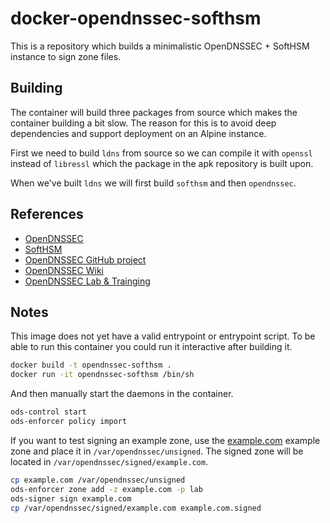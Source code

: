 # docker-opendnssec-softhsm

This is a repository which builds a minimalistic OpenDNSSEC + SoftHSM instance
to sign zone files.

## Building

The container will build three packages from source which makes the container
building a bit slow. The reason for this is to avoid deep dependencies and
support deployment on an Alpine instance.

First we need to build `ldns` from source so we can compile it with `openssl`
instead of `libressl` which the package in the apk repository is built upon.

When we've built `ldns` we will first build `softhsm` and then `opendnssec`.

## References

* [OpenDNSSEC](https://www.opendnssec.org/)
* [SoftHSM](https://www.opendnssec.org/softhsm/)
* [OpenDNSSEC GitHub project](https://github.com/opendnssec)
* [OpenDNSSEC Wiki](https://wiki.opendnssec.org/display/DOCS20)
* [OpenDNSSEC Lab & Trainging](https://github.com/opendnssec/odslab)

## Notes

This image does not yet have a valid entrypoint or entrypoint script. To be
able to run this container you could run it interactive after building it.

```sh
docker build -t opendnssec-softhsm .
docker run -it opendnssec-softhsm /bin/sh
```

And then manually start the daemons in the container.

```sh
ods-control start
ods-enforcer policy import
```

If you want to test signing an example zone, use the [example.com](example.com)
example zone and place it in `/var/opendnssec/unsigned`. The signed zone will
be located in `/var/opendnssec/signed/example.com`.

```sh
cp example.com /var/opendnssec/unsigned
ods-enforcer zone add -z example.com -p lab
ods-signer sign example.com
cp /var/opendnssec/signed/example.com example.com.signed
```
